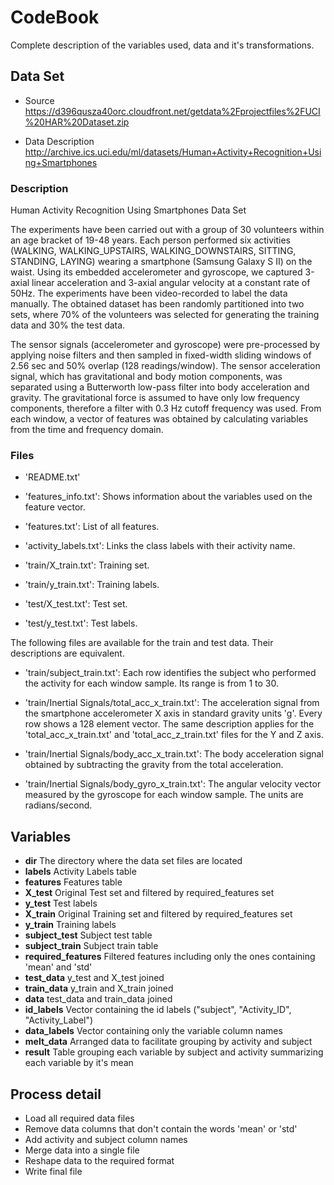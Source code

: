# CodeBook

Complete description of the variables used, data and it's transformations.

## Data Set

* Source
https://d396qusza40orc.cloudfront.net/getdata%2Fprojectfiles%2FUCI%20HAR%20Dataset.zip 

* Data Description
http://archive.ics.uci.edu/ml/datasets/Human+Activity+Recognition+Using+Smartphones 

### Description

Human Activity Recognition Using Smartphones Data Set

The experiments have been carried out with a group of 30 volunteers within an age bracket of 19-48 years. Each person performed six activities (WALKING, WALKING_UPSTAIRS, WALKING_DOWNSTAIRS, SITTING, STANDING, LAYING) wearing a smartphone (Samsung Galaxy S II) on the waist. Using its embedded accelerometer and gyroscope, we captured 3-axial linear acceleration and 3-axial angular velocity at a constant rate of 50Hz. The experiments have been video-recorded to label the data manually. The obtained dataset has been randomly partitioned into two sets, where 70% of the volunteers was selected for generating the training data and 30% the test data.

The sensor signals (accelerometer and gyroscope) were pre-processed by applying noise filters and then sampled in fixed-width sliding windows of 2.56 sec and 50% overlap (128 readings/window). The sensor acceleration signal, which has gravitational and body motion components, was separated using a Butterworth low-pass filter into body acceleration and gravity. The gravitational force is assumed to have only low frequency components, therefore a filter with 0.3 Hz cutoff frequency was used. From each window, a vector of features was obtained by calculating variables from the time and frequency domain.

### Files

- 'README.txt'

- 'features_info.txt': Shows information about the variables used on the feature vector.

- 'features.txt': List of all features.

- 'activity_labels.txt': Links the class labels with their activity name.

- 'train/X_train.txt': Training set.

- 'train/y_train.txt': Training labels.

- 'test/X_test.txt': Test set.

- 'test/y_test.txt': Test labels.

The following files are available for the train and test data. Their descriptions are equivalent. 

- 'train/subject_train.txt': Each row identifies the subject who performed the activity for each window sample. Its range is from 1 to 30. 

- 'train/Inertial Signals/total_acc_x_train.txt': The acceleration signal from the smartphone accelerometer X axis in standard gravity units 'g'. Every row shows a 128 element vector. The same description applies for the 'total_acc_x_train.txt' and 'total_acc_z_train.txt' files for the Y and Z axis. 

- 'train/Inertial Signals/body_acc_x_train.txt': The body acceleration signal obtained by subtracting the gravity from the total acceleration. 

- 'train/Inertial Signals/body_gyro_x_train.txt': The angular velocity vector measured by the gyroscope for each window sample. The units are radians/second. 

## Variables


* **dir** The directory where the data set files are located
* **labels** Activity Labels table
* **features** Features table
* **X_test** Original Test set and filtered by required_features set
* **y_test** Test labels
* **X_train** Original Training set and filtered by required_features set
* **y_train** Training labels
* **subject_test** Subject test table
* **subject_train** Subject train table
* **required_features** Filtered features including only the ones containing 'mean' and 'std'
* **test_data** y_test and X_test joined
* **train_data** y_train and X_train joined
* **data** test_data and train_data joined
* **id_labels** Vector containing the id labels ("subject", "Activity_ID", "Activity_Label")
* **data_labels** Vector containing only the variable column names
* **melt_data** Arranged data to facilitate grouping by activity and subject
* **result** Table grouping each variable by subject and activity summarizing each variable by it's mean

## Process detail
- Load all required data files
- Remove data columns that don't contain the words 'mean' or 'std'
- Add activity and subject column names
- Merge data into a single file
- Reshape data to the required format
- Write final file

